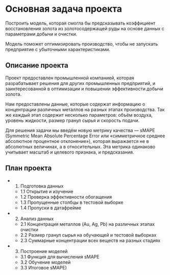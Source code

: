 # Основная задача проекта
Построить модель, которая смогла бы предсказывать коэффициент восстановления золота из золотосодержащей руды на основе данных с параметрами добычи и очистки. 

Модель поможет оптимизировать производство, чтобы не запускать предприятие с убыточными характеристиками.
## Описание проекта
Проект предоставлен промышленной компанией, которая разрабатывает решения для других промышленных предприятий, и заинтересованной в оптимизации и повышении эффективности добычи золота. 

Нам предоставлены данные, которые содержат информацию о концентрации различных металлов на разных этапах производства. Так же каждый этап содержит несколько параметров: объём воздуха, уровень жидкости, размер гранул сырья и скорость подачи.

Для решения задачи мы введём новую метрику качества — sMAPE (Symmetric Mean Absolute Percentage Error или «симметричное среднее абсолютное процентное отклонение»), которая выражается не в абсолютных величинах, а в относительных. Эта метрика одинаково учитывает масштаб и целевого признака, и предсказания.

## План проекта

- 1. Подготовка данных
    - 1.1 Открытие и изучение
    - 1.2 Проверка эффективности обогащения
    - 1.3 Пропущенные столбцы в тестовой выборке
    - 1.4 Пропуски в датафрейме
- 2. Анализ данных
    - 2.1 Концентрация металлов (Au, Ag, Pb) на различных этапах очистки
    - 2.2 Размер гранул сырья на обучающей и тестовой выборках
    - 2.3 Суммарные концентрации всех веществ на разных стадиях
- 3. Построение моделей
    - 3.1 Функция для вычисления sMAPE
    - 3.2 Обучение моделей
    - 3.3 Итоговое sMAPE)